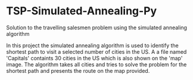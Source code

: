# TSP-Simulated-Annealing-Py
Solution to the travelling salesmen problem using the simulated annealing algorithm 

In this project the simulated annealing algorithm is used to identify the shortest path to visit a selected number of cities in the US. 
A a file named 'Capitals' containts 30 cities in the US which is also shown on the 'map' image. 
The algorithm takes all cities and tries to solve the problem for the shortest path and presents the route on the map provided. 
